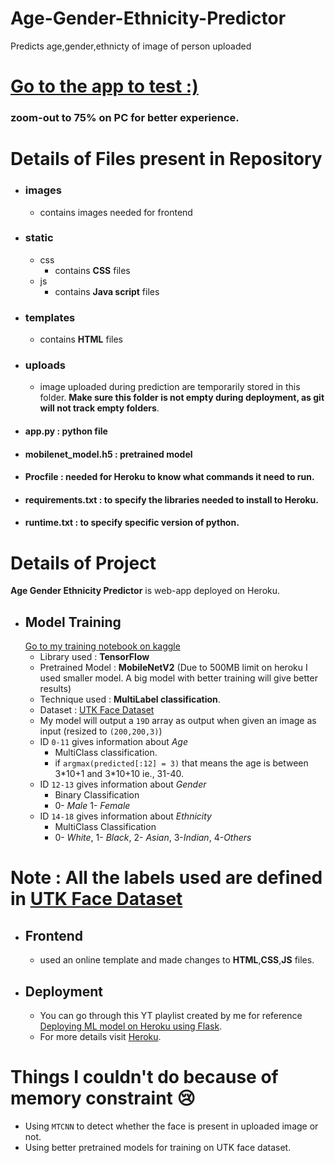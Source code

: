 # Age-Gender-Ethnicity-Predictor
Predicts age,gender,ethnicty of image of person uploaded

# [Go to the app to test :)](https://aseprediction.herokuapp.com/)
### zoom-out to 75% on PC for better experience.

# Details of Files present in Repository
- ### images
    - contains images needed for frontend
- ### static
    - css
       - contains **CSS** files
    - js
       - contains **Java script** files
 - ### templates
     - contains **HTML** files 
 - ### uploads
     - image uploaded during prediction are temporarily stored in this folder. **Make sure this folder is not empty during deployment, as git will not track empty folders**.
 - #### app.py : python file
 - #### mobilenet_model.h5 : pretrained model
 - #### Procfile : needed for Heroku to know what commands it need to run.
 - #### requirements.txt : to specify the libraries needed to install to Heroku.
 - #### runtime.txt : to specify specific version of python.


# Details of Project

**Age Gender Ethnicity Predictor** is web-app deployed on Heroku.
- ## Model Training
  [Go to my training notebook on kaggle](https://www.kaggle.com/shanmukh05/age-sex-ethnicity-detection-using-multi-ouput)
     - Library used : **TensorFlow**
     - Pretrained Model : **MobileNetV2** (Due to 500MB limit on heroku I used smaller model. A big model with better training will give better results)
     - Technique used : **MultiLabel classification**. 
     - Dataset : [UTK Face Dataset](https://www.kaggle.com/shanmukh05/agedetection)
     - My model will output a `19D` array as output when given an image as input (resized to `(200,200,3)`)
     - ID `0-11` gives information about *Age*
         - MultiClass classification.
         - if `argmax(predicted[:12] = 3)` that means the age is between 3\*10+1 and 3\*10+10 ie., 31-40.
     - ID `12-13` gives information about *Gender*
         - Binary Classification
         - 0- *Male* 1- *Female*
     - ID `14-18` gives information about *Ethnicity*
         - MultiClass Classification
         - 0- *White*, 1- *Black*, 2- *Asian*, 3-*Indian*, 4-*Others*

# Note : All the labels used are defined in [UTK Face Dataset](https://www.kaggle.com/shanmukh05/agedetection)
 
 - ## Frontend
     - used an online template and made changes to **HTML**,**CSS**,**JS** files.

 - ## Deployment
     - You can go through this YT playlist created by me for reference [Deploying ML model on Heroku using Flask](https://www.youtube.com/playlist?list=PL9NRL49Dq8llKW_QW510V-MgIGWhvZoOX).
     - For more details visit [Heroku](https://www.heroku.com/).

# Things I couldn't do because of memory constraint 😢
- Using `MTCNN` to detect whether the face is present in uploaded image or not.
- Using better pretrained models for training on UTK face dataset.
